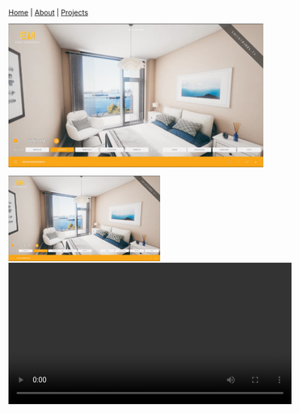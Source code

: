 [Home](index.md) | [About](About.md) | [Projects](Projects.md) 

![Alt text yeah](Interiors/Interior1.png)

<img src="Interiors/Interior1.png" alt="Alt text" width="300" />

<video controls width="560" style="display: block; margin: 0 auto;">
  <source src="Tech/EdgeMapping.mp4" type="video/mp4">
</video>
